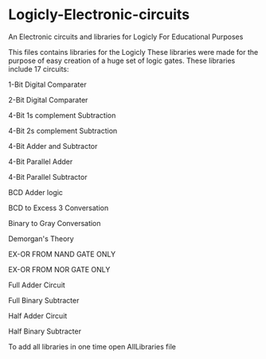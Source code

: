 # Logicly-Electronic-circuits
An Electronic circuits and libraries for Logicly 
For Educational Purposes

This files contains libraries for the Logicly
These libraries were made for the purpose of easy creation of a huge set of logic gates.
These libraries include 17 circuits:

1-Bit Digital Comparater

2-Bit Digital Comparater

4-Bit 1s complement Subtraction

4-Bit 2s complement Subtraction

4-Bit Adder and Subtractor

4-Bit Parallel Adder

4-Bit Parallel Subtractor

BCD Adder logic

BCD to Excess 3 Conversation 

Binary to Gray Conversation 

Demorgan's Theory 

EX-OR FROM NAND GATE ONLY 

EX-OR FROM NOR GATE ONLY 

Full Adder Circuit 

Full Binary Subtracter 

Half Adder Circuit 

Half Binary Subtracter 

To add all libraries in one time open
AllLibraries file
